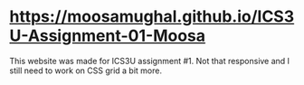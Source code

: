 # https://moosamughal.github.io/ICS3U-Assignment-01-Moosa

This website was made for ICS3U assignment #1. Not that responsive and I still need to work on CSS grid a bit more.
